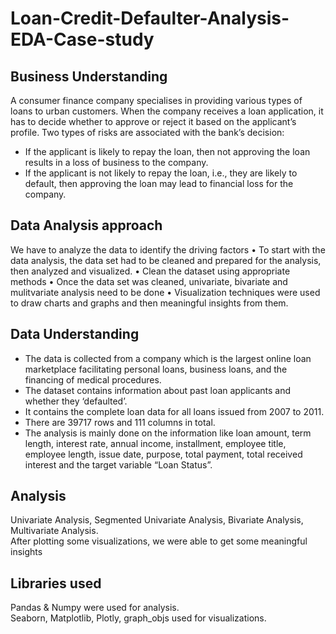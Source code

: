 # Loan-Credit-Defaulter-Analysis-EDA-Case-study
## Business Understanding
A consumer finance company specialises in providing various types of loans to urban customers. When the company receives a loan application, it has to decide whether to approve or reject it based on the applicant’s profile. Two types of risks are associated with the bank’s decision:
- If the applicant is likely to repay the loan, then not approving the loan results in a loss of business to the company.
- If the applicant is not likely to repay the loan, i.e., they are likely to default, then approving the loan may lead to financial loss for the company.

## Data Analysis approach
We have to analyze the data to identify the driving factors • To start with the data analysis, the data set had to be cleaned and prepared for the analysis, then analyzed and visualized. • Clean the dataset using appropriate methods • Once the data set was cleaned, univariate, bivariate and mulitvariate analysis need to be done • Visualization techniques were used to draw charts and graphs and then meaningful insights from them.

## Data Understanding
- The data is collected from a company which is the largest online loan marketplace facilitating personal loans, business loans, and the financing of medical procedures. 
- The dataset contains information about past loan applicants and whether they ‘defaulted’.  
- It contains the complete loan data for all loans issued from 2007 to 2011.
- There are 39717 rows and 111 columns in total.
- The analysis is mainly done on the information like loan amount, term length, interest rate, annual income, installment, employee title, employee length, issue date, purpose, total payment, total received interest and the target variable “Loan Status”.

## Analysis
Univariate Analysis, Segmented Univariate Analysis, Bivariate Analysis, Multivariate Analysis. <br>
After plotting some visualizations, we were able to get some meaningful insights

## Libraries used
Pandas & Numpy were used for analysis.<br>
Seaborn, Matplotlib, Plotly, graph_objs used for visualizations.<br>
